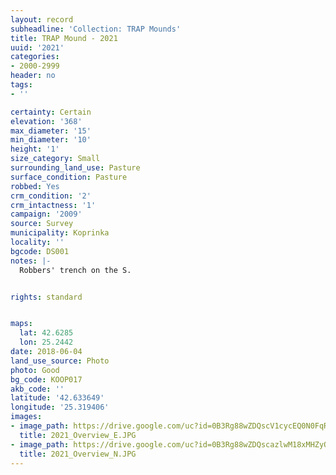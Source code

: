 ```yaml
---
layout: record
subheadline: 'Collection: TRAP Mounds'
title: TRAP Mound - 2021
uuid: '2021'
categories:
- 2000-2999
header: no
tags:
- ''

certainty: Certain
elevation: '368'
max_diameter: '15'
min_diameter: '10'
height: '1'
size_category: Small
surrounding_land_use: Pasture
surface_condition: Pasture
robbed: Yes
crm_condition: '2'
crm_intactness: '1'
campaign: '2009'
source: Survey
municipality: Koprinka
locality: ''
bgcode: DS001
notes: |-
  Robbers' trench on the S.


rights: standard


maps:
  lat: 42.6285
  lon: 25.2442
date: 2018-06-04
land_use_source: Photo
photo: Good
bg_code: KOOP017
akb_code: ''
latitude: '42.633649'
longitude: '25.319406'
images:
- image_path: https://drive.google.com/uc?id=0B3Rg88wZDQscV1cycEQ0N0FqRWM
  title: 2021_Overview_E.JPG
- image_path: https://drive.google.com/uc?id=0B3Rg88wZDQscazlwM18xMHZyQlE
  title: 2021_Overview_N.JPG
---
```

